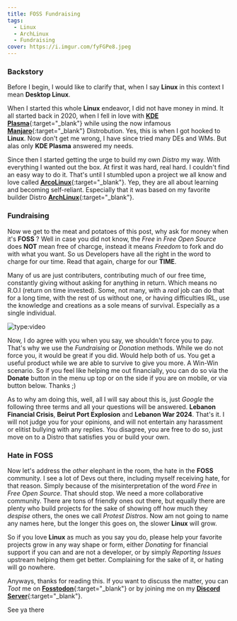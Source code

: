 ```yaml
---
title: FOSS Fundraising
tags:
  - Linux
  - ArchLinux
  - Fundraising
cover: https://i.imgur.com/fyFGPe8.jpeg
---
```

### Backstory

Before I begin, I would like to clarify that, when I say **Linux** in this context I mean **Desktop Linux**.

When I started this whole **Linux** endeavor, I did not have money in mind. It all started back in 2020, when I fell in love with [**KDE Plasma**](https://kde.org){:target="_blank"} while using the now infamous [**Manjaro**](https://manjaro.org){:target="_blank"} Distrobution. Yes, this is when I got hooked to **Linux**. Now don't get me wrong, I have since tried many DEs and WMs. But alas only **KDE Plasma** answered my needs.

Since then I started getting the urge to build my own *Distro* my way. With everything I wanted out the box. At first it was hard, real hard. I couldn't find an easy way to do it. That's until I stumbled upon a project we all know and love called [**ArcoLinux**](https://arcolinux.info){:target="_blank"}. Yep, they are all about learning and becoming self-reliant. Especially that it was based on my favorite builder Distro [**ArchLinux**](https://archlinux.org){:target="_blank"}.

### Fundraising

Now we get to the meat and potatoes of this post, why ask for money when it's **FOSS** ? Well in case you did not know, the *Free* in *Free Open Source* does **NOT** mean free of charcge, instead it means *Freedom* to fork and do with what you want. So us Developers have all the right in the word to charge for our time. Read that again, charge for our **TIME**.

Many of us are just contributers, contributing much of our free time, constantly giving without asking for anything in return. Which means no R.O.I (return on time invested). Some, not many, with a *real* job can do that for a long time, with the rest of us without one, or having difficulties IRL, use the knowledge and creations as a sole means of survival. Especially as a single individual.

![type:video](https://www.youtube.com/embed/PrShvhw1dNw)

Now, I do agree with you when you say, we shouldn't force you to pay. That's why we use the *Fundraising* or *Donation* methods. While we do not force you, it would be great if you did. Would help both of us. You get a useful product while we are able to survive to give you more. A Win-Win scenario. So if you feel like helping me out financially, you can do so via the **Donate** button in the menu up top or on the side if you are on mobile, or via button below. Thanks ;)

As to why am doing this, well, all I will say about this is, just *Google* the following three terms and all your questions will be answered. **Lebanon Financial Crisis**, **Beirut Port Explosion** and **Lebanon War 2024**. That's it. I will not judge you for your opinions, and will not entertain any harassment or elitist bullying with any replies. You disagree, you are free to do so, just move on to a Distro that satisfies you or build your own.

### Hate in FOSS

Now let's address the *other* elephant in the room, the hate in the **FOSS** community. I see a lot of Devs out there, including myself receiving hate, for that reason. Simply because of the misinterpretation of the word *Free* in *Free Open Source*. That should stop. We need a more collaborative community. There are tons of friendly ones out there, but equally there are plenty who build projects for the sake of showing off how much they *despise* others, the ones we call *Protest Distros*. Now am not going to name any names here, but the longer this goes on, the slower **Linux** will grow.

So if you love **Linux** as much as you say you do, please help your favorite projects grow in any way shape or form, either *Donating* for financial support if you can and are not a developer, or by simply *Reporting Issues* upstream helping them get better. Complaining for the sake of it, or hating will go nowhere.

Anyways, thanks for reading this. If you want to discuss the matter, you can *Toot* me on [**Fosstodon**](https://fosstodon.org/@XeroLinux){:target="_blank"} or by joining me on my [**Discord Server**](https://discord.gg/5sqxTSuKZu){:target="_blank"}.

See ya there
